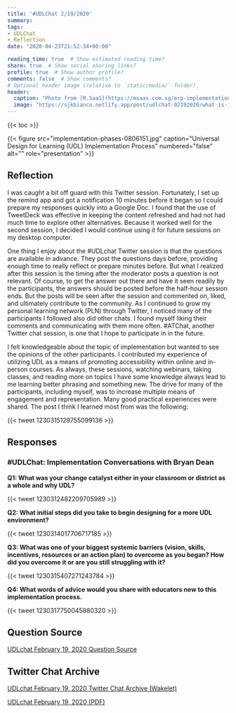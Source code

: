 ```yaml
---
title: '#UDLChat 2/19/2020'
summary: 
tags:
- UDLChat
- Reflection
date: "2020-04-23T21:52:34+00:00"

reading_time: true  # Show estimated reading time?
share: true  # Show social sharing links?
profile: true  # Show author profile?
comments: false  # Show comments?
# Optional header image (relative to `static/media/` folder).
header:
  caption: "Photo from [M.SaaS](https://msaas.com.sg/erp-implementation-methodology-the-seven-step-approach/)"
  image: "https://sjkbianco.netlify.app/post/udlchat-02192020/what-is-implementation.jpg"
---
```


{{< toc >}}

{{< figure src="implementation-phases-0806151.jpg" caption="Universal Design for Learning (UDL) Implementation Process" numbered="false" alt="" role="presentation" >}}

## Reflection

I was caught a bit off guard with this Twitter session. Fortunately, I set up the remind app and got a notification 10 minutes before it began so I could prepare my responses quickly into a Google Doc. I found that the use of TweetDeck was effective in keeping the content refreshed and had not had much time to explore other alternatives. Because it worked well for the second session, I decided I would continue using it for future sessions on my desktop computer.

One thing I enjoy about the #UDLchat Twitter session is that the questions are available in advance. They post the questions days before, providing enough time to really reflect or prepare minutes before. But what I realized after this session is the timing after the moderator posts a question is not relevant. Of course, to get the answer out there and have it seen readily by the participants, the answers should be posted before the half-hour session ends. But the posts will be seen after the session and commented on, liked, and ultimately contribute to the community. As I continued to grow my personal learning network (PLN) through Twitter, I noticed many of the participants I followed also did other chats. I found myself liking their comments and communicating with them more often. #ATChat, another Twitter chat session, is one that I hope to participate in in the future.

I felt knowledgeable about the topic of implementation but wanted to see the opinions of the other participants. I contributed my experience of utilizing UDL as a means of promoting accessibility within online and in-person courses. As always, these sessions, watching webinars, taking classes, and reading more on topics I have some knowledge always lead to me learning better phrasing and something new. The drive for many of the participants, including myself, was to increase multiple means of engagement and representation. Many good practical experiences were shared. The post I think I learned most from was the following:

{{< tweet 1230315129755099136 >}}

## Responses

### #UDLChat: Implementation Conversations with Bryan Dean

**Q1: What was your change catalyst either in your classroom or district as a whole and why UDL?**

{{< tweet 1230312482209705989 >}}

**Q2: What initial steps did you take to begin designing for a more UDL environment?**

{{< tweet 1230314017706717185 >}}

**Q3: What was one of your biggest systemic barriers (vision, skills, incentives, resources or an action plan) to overcome as you began? How did you overcome it or are you still struggling with it?**

{{< tweet 1230315407271243784 >}}

**Q4: What words of advice would you share with educators new to this implementation process.**

{{< tweet 1230317750045880320 >}}

## Question Source

[UDLchat February 19, 2020 Question Source](https://www.smore.com/xe9bu)

## Twitter Chat Archive

[UDLchat February 19, 2020 Twitter Chat Archive (Wakelet)](https://wakelet.com/wake/0af6be78-f8e4-4884-8248-bf13d50f4e80)

[UDLchat February 19, 2020 (PDF)](UDLchat%20February%2019%2C%202020.pdf)
